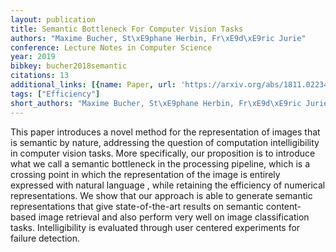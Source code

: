 ```yaml
---
layout: publication
title: Semantic Bottleneck For Computer Vision Tasks
authors: "Maxime Bucher, St\xE9phane Herbin, Fr\xE9d\xE9ric Jurie"
conference: Lecture Notes in Computer Science
year: 2019
bibkey: bucher2018semantic
citations: 13
additional_links: [{name: Paper, url: 'https://arxiv.org/abs/1811.02234'}]
tags: ["Efficiency"]
short_authors: "Maxime Bucher, St\xE9phane Herbin, Fr\xE9d\xE9ric Jurie"
---
```

This paper introduces a novel method for the representation of images that is
semantic by nature, addressing the question of computation intelligibility in
computer vision tasks. More specifically, our proposition is to introduce what
we call a semantic bottleneck in the processing pipeline, which is a crossing
point in which the representation of the image is entirely expressed with
natural language , while retaining the efficiency of numerical representations.
We show that our approach is able to generate semantic representations that
give state-of-the-art results on semantic content-based image retrieval and
also perform very well on image classification tasks. Intelligibility is
evaluated through user centered experiments for failure detection.